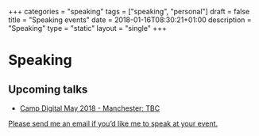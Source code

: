 +++
categories = "speaking"
tags = ["speaking", "personal"]
draft = false
title = "Speaking events"
date = 2018-01-16T08:30:21+01:00
description = "Speaking"
type = "static"
layout = "single"
+++
# Speaking

## Upcoming talks

* <a href="https://www.wearesigma.com/campdigital/2018/chris-gibbons/" rel="noopener">Camp Digital May 2018 - Manchester: TBC</a>

<a href="mailto:chris@gbbns.co" rel="noopener">Please send me an email if you’d like me to speak at your event.</a>

